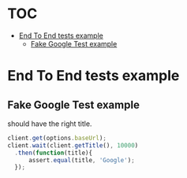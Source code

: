 # TOC
   - [End To End tests example](#end-to-end-tests-example)
     - [Fake Google Test example](#end-to-end-tests-example-fake-google-test-example)
<a name=""></a>
 
<a name="end-to-end-tests-example"></a>
# End To End tests example
<a name="end-to-end-tests-example-fake-google-test-example"></a>
## Fake Google Test example
should have the right title.

```js
client.get(options.baseUrl);
client.wait(client.getTitle(), 10000)
  .then(function(title){
      assert.equal(title, 'Google');
  });
```

